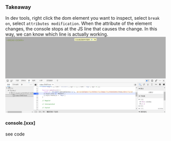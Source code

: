 ### Takeaway

In dev tools, right click the dom element you want to inspect, select `break on`, select `attributes modification`. When the attribute of the element changes, the console stops at the JS line that causes the change. In this way, we can know which line is actually working.
![](./断点.png)

#### console.[xxx]
see code